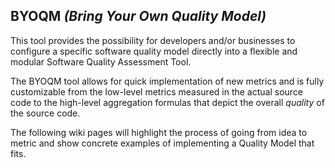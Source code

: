 ## BYOQM _(Bring Your Own Quality Model)_

This tool provides the possibility for developers and/or businesses to configure a specific software quality model directly into a flexible and modular Software Quality Assessment Tool.

The BYOQM tool allows for quick implementation of new metrics and is fully customizable from the low-level metrics measured in the actual source code to the high-level aggregation formulas that depict the overall _quality_ of the source code.

The following wiki pages will highlight the process of going from idea to metric and show concrete examples of implementing a Quality Model that fits.